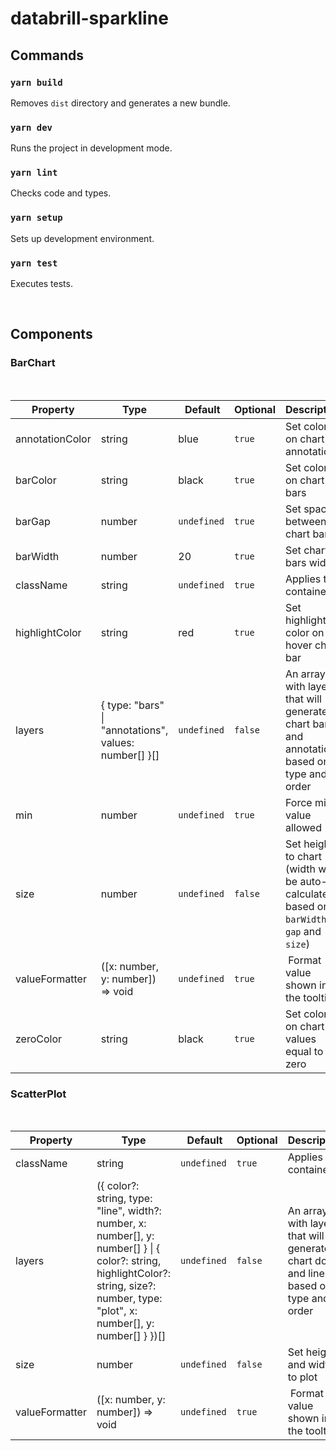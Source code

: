 # databrill-sparkline

## **Commands**

### `yarn build`

Removes `dist` directory and generates a new bundle.

### `yarn dev`

Runs the project in development mode.

### `yarn lint`

Checks code and types.

### `yarn setup`

Sets up development environment.

### `yarn test`

Executes tests.

<br/>

## **Components**

### BarChart

<br/>

| Property        | Type                                                  |  Default    | Optional | Description                                                                                |
| --------------- | ----------------------------------------------------- | ----------- | -------- | ------------------------------------------------------------------------------------------ |
| annotationColor | string                                                | blue        | `true`   | Set color on chart annotations                                                             |
| barColor        | string                                                | black       | `true`   | Set color on chart bars                                                                    |
| barGap          | number                                                | `undefined` | `true`   | Set space between chart bars                                                               |
| barWidth        | number                                                | 20          | `true`   | Set chart bars width                                                                       |
| className       | string                                                | `undefined` | `true`   | Applies to container                                                                       |
| highlightColor  | string                                                | red         | `true`   | Set highlight color on hover chart bar                                                     |
| layers          | { type: "bars" \| "annotations", values: number[] }[] | `undefined` | `false`  | An array with layers that will generate chart bars and annotations based on type and order |
| min             | number                                                | `undefined` | `true`   | Force min value allowed                                                                    |
| size            | number                                                | `undefined` | `false`  | Set height to chart (width will be auto-calculated based on `barWidth`, `gap` and `size`)  |
| valueFormatter  | ([x: number, y: number]) => void                      | `undefined` | `true`   |  Format value shown in the tooltip                                                         |
| zeroColor       | string                                                | black       | `true`   | Set color on chart values equal to zero                                                    |

### ScatterPlot

<br/>

| Property       | Type                                                                                                                                                                                   |  Default    | Optional | Description                                                                          |
| -------------- | -------------------------------------------------------------------------------------------------------------------------------------------------------------------------------------- | ----------- | -------- | ------------------------------------------------------------------------------------ |
| className      | string                                                                                                                                                                                 | `undefined` | `true`   | Applies to container                                                                 |
| layers         | ({ color?: string, type: "line", width?: number, x: number[], y: number[] } \| { color?: string, highlightColor?: string, size?: number, type: "plot", x: number[], y: number[] } })[] | `undefined` | `false`  | An array with layers that will generate chart dots and lines based on type and order |
| size           | number                                                                                                                                                                                 | `undefined` | `false`  | Set height and width to plot                                                         |
| valueFormatter | ([x: number, y: number]) => void                                                                                                                                                       | `undefined` | `true`   |  Format value shown in the tooltip                                                   |
